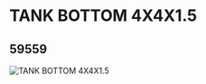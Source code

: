 # TANK BOTTOM 4X4X1.5
## 59559
![TANK BOTTOM 4X4X1.5](https://lc-www-live-s.legocdn.com/media/bricks/5/2/4515331.jpg)